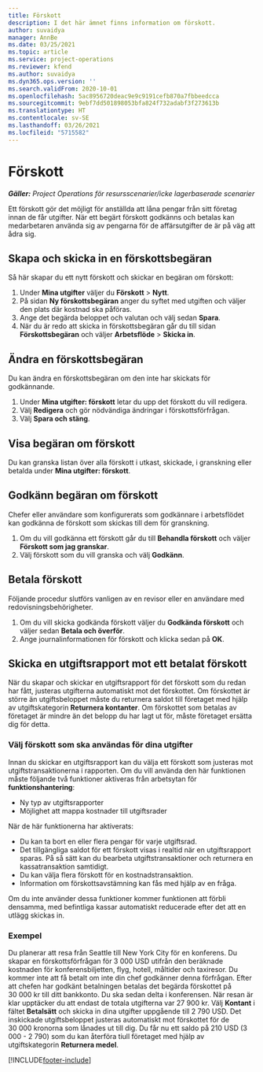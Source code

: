 ```yaml
---
title: Förskott
description: I det här ämnet finns information om förskott.
author: suvaidya
manager: AnnBe
ms.date: 03/25/2021
ms.topic: article
ms.service: project-operations
ms.reviewer: kfend
ms.author: suvaidya
ms.dyn365.ops.version: ''
ms.search.validFrom: 2020-10-01
ms.openlocfilehash: 5ac8956720deac9e9c9191cefb870a7fbbeedcca
ms.sourcegitcommit: 9ebf7dd501898053bfa824f732adabf3f273613b
ms.translationtype: HT
ms.contentlocale: sv-SE
ms.lasthandoff: 03/26/2021
ms.locfileid: "5715582"
---
```

# <a name="cash-advance"></a>Förskott

_**Gäller:** Project Operations för resursscenarier/icke lagerbaserade scenarier_

Ett förskott gör det möjligt för anställda att låna pengar från sitt företag innan de får utgifter. När ett begärt förskott godkänns och betalas kan medarbetaren använda sig av pengarna för de affärsutgifter de är på väg att ådra sig. 

## <a name="create-and-submit-a-cash-advance-request"></a>Skapa och skicka in en förskottsbegäran
Så här skapar du ett nytt förskott och skickar en begäran om förskott: 

1. Under **Mina utgifter** väljer du **Förskott** > **Nytt**. 
2. På sidan **Ny förskottsbegäran** anger du syftet med utgiften och väljer den plats där kostnad ska påföras.
3. Ange det begärda beloppet och valutan och välj sedan **Spara**. 
4. När du är redo att skicka in förskottsbegäran går du till sidan **Förskottsbegäran** och väljer **Arbetsflöde** > **Skicka in**.

## <a name="modify-a-cash-advance-request"></a>Ändra en förskottsbegäran

Du kan ändra en förskottsbegäran om den inte har skickats för godkännande.

1. Under **Mina utgifter: förskott** letar du upp det förskott du vill redigera.
2. Välj **Redigera** och gör nödvändiga ändringar i förskottsförfrågan. 
3. Välj **Spara och stäng**.


## <a name="view-cash-advance-requests"></a>Visa begäran om förskott
Du kan granska listan över alla förskott i utkast, skickade, i granskning eller betalda under **Mina utgifter: förskott**. 

## <a name="approve-cash-advance-requests"></a>Godkänn begäran om förskott

Chefer eller användare som konfigurerats som godkännare i arbetsflödet kan godkänna de förskott som skickas till dem för granskning. 

1. Om du vill godkänna ett förskott går du till **Behandla förskott** och väljer **Förskott som jag granskar**.
2. Välj förskott som du vill granska och välj **Godkänn**.  

## <a name="pay-cash-advances"></a>Betala förskott 
Följande procedur slutförs vanligen av en revisor eller en användare med redovisningsbehörigheter.

1. Om du vill skicka godkända förskott väljer du **Godkända förskott** och väljer sedan **Betala och överför**.  
2. Ange journalinformationen för förskott och klicka sedan på **OK**. 

## <a name="submit-an-expense-report-against-a-paid-cash-advance"></a>Skicka en utgiftsrapport mot ett betalat förskott 

När du skapar och skickar en utgiftsrapport för det förskott som du redan har fått, justeras utgifterna automatiskt mot det förskottet. Om förskottet är större än utgiftsbeloppet måste du returnera saldot till företaget med hjälp av utgiftskategorin **Returnera kontanter**. Om förskottet som betalas av företaget är mindre än det belopp du har lagt ut för, måste företaget ersätta dig för detta. 

### <a name="select-cash-advances-that-apply-to-your-expenses"></a>Välj förskott som ska användas för dina utgifter
Innan du skickar en utgiftsrapport kan du välja ett förskott som justeras mot utgiftstransaktionerna i rapporten. Om du vill använda den här funktionen måste följande två funktioner aktiveras från arbetsytan för **funktionshantering**:

  - Ny typ av utgiftsrapporter
  - Möjlighet att mappa kostnader till utgiftsrader
 
 När de här funktionerna har aktiverats:
 
  - Du kan ta bort en eller flera pengar för varje utgiftsrad.
  - Det tillgängliga saldot för ett förskott visas i realtid när en utgiftsrapport sparas. På så sätt kan du bearbeta utgiftstransaktioner och returnera en kassatransaktion samtidigt.
  - Du kan välja flera förskott för en kostnadstransaktion.
  - Information om förskottsavstämning kan fås med hjälp av en fråga. 
 
Om du inte använder dessa funktioner kommer funktionen att förbli densamma, med befintliga kassar automatiskt reducerade efter det att en utlägg skickas in.

### <a name="example"></a>Exempel 
Du planerar att resa från Seattle till New York City för en konferens. Du skapar en förskottsförfrågan för 3 000 USD utifrån den beräknade kostnaden för konferensbiljetten, flyg, hotell, måltider och taxiresor. Du kommer inte att få betalt om inte din chef godkänner denna förfrågan. Efter att chefen har godkänt betalningen betalas det begärda förskottet på 30 000 kr till ditt bankkonto. Du ska sedan delta i konferensen. När resan är klar upptäcker du att endast de totala utgifterna var 27 900 kr. Välj **Kontant** i fältet **Betalsätt** och skicka in dina utgifter uppgående till 2 790 USD. Det inskickade utgiftsbeloppet justeras automatiskt mot förskottet för de 30 000 kronorna som lånades ut till dig. Du får nu ett saldo på 210 USD (3 000 - 2 790) som du kan återföra tiull företaget med hjälp av utgiftskategorin **Returnera medel**.



[!INCLUDE[footer-include](../includes/footer-banner.md)]
